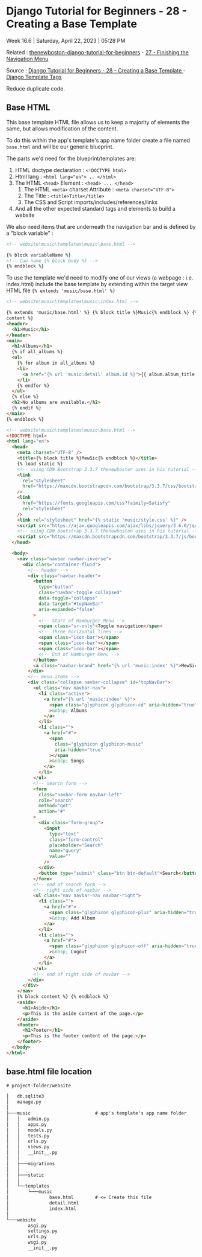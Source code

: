 # Django Tutorial for Beginners - 28 - Creating a Base Template

Week 16.6 | Saturday, April 22, 2023 | 05:28 PM

Related : [thenewboston-django-tutorial-for-beginners](thenewboston-django-tutorial-for-beginners.md) - [27 - Finishing the Navigation Menu](27%20-%20Finishing%20the%20Navigation%20Menu.md)

Source : [Django Tutorial for Beginners - 28 - Creating a Base Template
](https://youtu.be/-nvoGfTD4QU) - [Django Template Tags](https://www.w3schools.com/django/django_template_tags.php#:~:text=In%20Django%20templates%2C%20you%20can,them%20in%20%7B%25%20%25%7D%20brackets.)

Reduce duplicate code.

## Base HTML

This base template HTML file allows us to keep a majority of elements the same, but allows modification of the content.

To do this within the app's template's app name folder create a file named `base.html` and will be our generic blueprint.

The parts we'd need for the blueprint/templates are:

1. HTML doctype declaration : `<!DOCTYPE html>`
2. Html lang : `<html lang="en"> .. </html>`
3. The HTML `<head>` Element : `<head> ... </head>`
   1. The HTML `<meta>` charset Attribute : `<meta charset="UTF-8">`
   2. The Title : `<title>Title</title>`
   3. The CSS and Script imports/includes/references/links
4. And all the other expected standard tags and elements to build a website

We also need items that are underneath the navigation bar and is defined by a "block variable" :

```html
<!-- website\music\templates\music\base.html -->

{% block variableName %}
<!-- Can name {% block body %} -->
{% endblock %}
```

To use the template we'd need to modify one of our views (a webpage : i.e. index.html) include the base template by extending within the target view HTML file `{% extends 'music/base.html' %}`

```html
<!-- website\music\templates\music\index.html -->

{% extends 'music/base.html' %} {% block title %}Music{% endblock %} {% block
content %}
<header>
  <h1>Music</h1>
</header>
<main>
  <h1>Albums</h1>
  {% if all_albums %}
  <ul>
    {% for album in all_albums %}
    <li>
      <a href="{% url 'music:detail' album.id %}">{{ album.album_title }}</a>
    </li>
    {% endfor %}
  </ul>
  {% else %}
  <h2>No albums are available.</h2>
  {% endif %}
</main>
{% endblock %}
```

```html
<!-- website\music\templates\music\base.html -->
<!DOCTYPE html>
<html lang="en">
  <head>
    <meta charset="UTF-8" />
    <title>{% block title %}MewSic{% endblock %}</title>
    {% load static %}
    <!-- using CDN Bootstrap 3.3.7 thenewboston uses in his tutorial -->
    <link
      rel="stylesheet"
      href="https://maxcdn.bootstrapcdn.com/bootstrap/3.3.7/css/bootstrap.min.css"
    />
    <link
      href="https://fonts.googleapis.com/css?faimily=Satisfy"
      rel="stylesheet"
    />
    <link rel="stylesheet" href="{% static 'music/style.css' %}" />
    <script src="https://ajax.googleapis.com/ajax/libs/jquery/3.6.0/jquery.min.js"></script>
    <!-- using CDN Bootstrap 3.3.7 thenewboston uses in his tutorial -->
    <script src="https://maxcdn.bootstrapcdn.com/bootstrap/3.3.7/js/bootstrap.min.js"></script>
  </head>

  <body>
    <nav class="navbar navbar-inverse">
      <div class="container-fluid">
        <!-- header -->
        <div class="navbar-header">
          <button
            type="button"
            class="navbar-toggle collapsed"
            data-toggle="collapse"
            data-target="#topNavBar"
            aria-expanded="false"
          >
            <!-- Start of Hamburger Menu -->
            <span class="sr-only">Toggle navigation</span>
            <!-- three horizontal lines -->
            <span class="icon-bar"></span>
            <span class="icon-bar"></span>
            <span class="icon-bar"></span>
            <!-- End of Hamburger Menu -->
          </button>
          <a class="navbar-brand" href="{% url 'music:index' %}">MewSic</a>
        </div>
        <!-- menu items -->
        <div class="collapse navbar-collapse" id="topNavBar">
          <ul class="nav navbar-nav">
            <li class="active">
              <a href="{% url 'music:index' %}">
                <span class="glyphicon glyphicon-cd" aria-hidden="true"></span
                >&nbsp; Albums
              </a>
            </li>
            <li class="">
              <a href="#">
                <span
                  class="glyphicon glyphicon-music"
                  aria-hidden="true"
                ></span
                >&nbsp; Songs
              </a>
            </li>
          </ul>
          <!-- search form -->
          <form
            class="navbar-form navbar-left"
            role="search"
            method="get"
            action="#"
          >
            <div class="form-group">
              <input
                type="text"
                class="form-control"
                placeholder="Search"
                name="query"
                value=""
              />
            </div>
            <button type="submit" class="btn btn-default">Search</button>
          </form>
          <!-- end of search form -->
          <!-- right side of navbar -->
          <ul class="nav navbar-nav navbar-right">
            <li class="">
              <a href="#">
                <span class="glyphicon glyphicon-plus" aria-hidden="true"></span
                >&nbsp; Add Album
              </a>
            </li>
            <li class="">
              <a href="#">
                <span class="glyphicon glyphicon-off" aria-hidden="true"></span
                >&nbsp; Logout
              </a>
            </li>
          </ul>
          <!-- end of right side of navbar -->
        </div>
      </div>
    </nav>
    {% block content %} {% endblock %}
    <aside>
      <h1>Aside</h1>
      <p>This is the aside content of the page.</p>
    </aside>
    <footer>
      <h1>Footer</h1>
      <p>This is the footer content of the page.</p>
    </footer>
  </body>
</html>
```

## base.html file location

```txt
# project-folder/website

│   db.sqlite3
│   manage.py
│
├───music                        # app's template's app name folder
│   │   admin.py
│   │   apps.py
│   │   models.py
│   │   tests.py
│   │   urls.py
│   │   views.py
│   │   __init__.py
│   │
│   ├───migrations
│   │
│   ├───static
│   │
│   └──templates
│       └───music
│               base.html        # <= Create this file
│               detail.html
│               index.html
│
└───website
        asgi.py
        settings.py
        urls.py
        wsgi.py
        __init__.py
```

